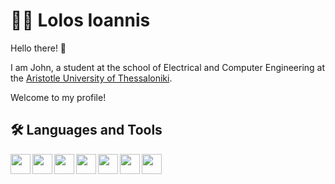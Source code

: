# 🙋‍♂️ Lolos Ioannis

Hello there! 👋

I am John, a student at the school of Electrical and Computer Engineering at the <a href="https://www.auth.gr/">Aristotle University of Thessaloniki</a>.

Welcome to my profile!


## 🛠️ Languages and Tools 
<img align="left" height="32" width="32" src="https://cdn.simpleicons.org/python/white" />
<img align="left" height="32" width="32" src="https://cdn.simpleicons.org/c/white" />
<img align="left" height="32" width="32" src="https://cdn.simpleicons.org/cplusplus/white" />
<img align="left" height="32" width="32" src="https://cdn.simpleicons.org/mysql/white" />
<img align="left" height="32" width="32" src="https://cdn.simpleicons.org/flask/white" />
<img align="left" height="32" width="32" src="https://cdn.simpleicons.org/html5/white" />
<img align="left" height="32" width="32" src="https://cdn.iconscout.com/icon/premium/png-512-thumb/matlab-11796920-9632931.png?f=webp&w=256" />
